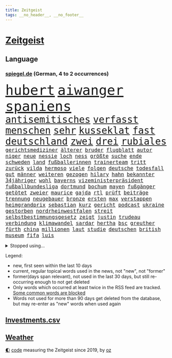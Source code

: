 ```yaml
---
title: Zeitgeist
tags: __no_header__, __no_footer__
---
```


# [Zeitgeist](https://oliz.io/zeitgeist/)

## Language

<h3><a href="https://www.spiegel.de" target="_blank">spiegel.de</a> (German, 4 to 2 occurrences)</h3>
<p style="font-family:monospace">
<span style="font-size:32pt"><a href="news_links.html#hubert" class="current">hubert</a></span>
<span style="font-size:32pt"><a href="news_links.html#aiwanger" class="current">aiwanger</a></span>
<span style="font-size:32pt"><a href="news_links.html#spaniens" class="current">spaniens</a></span>
<br>
<span style="font-size:22pt"><a href="news_links.html#antisemitisches" class="new">antisemitisches</a></span>
<span style="font-size:22pt"><a href="news_links.html#verfasst" class="new">verfasst</a></span>
<span style="font-size:22pt"><a href="news_links.html#menschen" class="current">menschen</a></span>
<span style="font-size:22pt"><a href="news_links.html#sehr" class="current">sehr</a></span>
<span style="font-size:22pt"><a href="news_links.html#kusseklat" class="new">kusseklat</a></span>
<span style="font-size:22pt"><a href="news_links.html#fast" class="current">fast</a></span>
<span style="font-size:22pt"><a href="news_links.html#deutschland" class="current">deutschland</a></span>
<span style="font-size:22pt"><a href="news_links.html#zwei" class="current">zwei</a></span>
<span style="font-size:22pt"><a href="news_links.html#drei" class="current">drei</a></span>
<span style="font-size:22pt"><a href="news_links.html#rubiales" class="new">rubiales</a></span>
<br>
<span style="font-size:12pt"><a href="news_links.html#gerichtsmediziner" class="current">gerichtsmediziner</a></span>
<span style="font-size:12pt"><a href="news_links.html#älterer" class="current">älterer</a></span>
<span style="font-size:12pt"><a href="news_links.html#bruder" class="current">bruder</a></span>
<span style="font-size:12pt"><a href="news_links.html#flugblatt" class="new">flugblatt</a></span>
<span style="font-size:12pt"><a href="news_links.html#autor" class="current">autor</a></span>
<span style="font-size:12pt"><a href="news_links.html#niger" class="current">niger</a></span>
<span style="font-size:12pt"><a href="news_links.html#neue" class="current">neue</a></span>
<span style="font-size:12pt"><a href="news_links.html#nessie" class="current">nessie</a></span>
<span style="font-size:12pt"><a href="news_links.html#loch" class="current">loch</a></span>
<span style="font-size:12pt"><a href="news_links.html#ness" class="current">ness</a></span>
<span style="font-size:12pt"><a href="news_links.html#größte" class="current">größte</a></span>
<span style="font-size:12pt"><a href="news_links.html#suche" class="current">suche</a></span>
<span style="font-size:12pt"><a href="news_links.html#ende" class="current">ende</a></span>
<span style="font-size:12pt"><a href="news_links.html#schweden" class="current">schweden</a></span>
<span style="font-size:12pt"><a href="news_links.html#land" class="current">land</a></span>
<span style="font-size:12pt"><a href="news_links.html#fußballerinnen" class="current">fußballerinnen</a></span>
<span style="font-size:12pt"><a href="news_links.html#trainerteam" class="new">trainerteam</a></span>
<span style="font-size:12pt"><a href="news_links.html#tritt" class="current">tritt</a></span>
<span style="font-size:12pt"><a href="news_links.html#zurück" class="current">zurück</a></span>
<span style="font-size:12pt"><a href="news_links.html#vilda" class="new">vilda</a></span>
<span style="font-size:12pt"><a href="news_links.html#hermoso" class="new">hermoso</a></span>
<span style="font-size:12pt"><a href="news_links.html#viele" class="current">viele</a></span>
<span style="font-size:12pt"><a href="news_links.html#folgen" class="current">folgen</a></span>
<span style="font-size:12pt"><a href="news_links.html#deutsche" class="current">deutsche</a></span>
<span style="font-size:12pt"><a href="news_links.html#todesfall" class="current">todesfall</a></span>
<span style="font-size:12pt"><a href="news_links.html#gut" class="current">gut</a></span>
<span style="font-size:12pt"><a href="news_links.html#männer" class="current">männer</a></span>
<span style="font-size:12pt"><a href="news_links.html#weiteren" class="current">weiteren</a></span>
<span style="font-size:12pt"><a href="news_links.html#gezogen" class="current">gezogen</a></span>
<span style="font-size:12pt"><a href="news_links.html#hilary" class="new">hilary</a></span>
<span style="font-size:12pt"><a href="news_links.html#hahn" class="current">hahn</a></span>
<span style="font-size:12pt"><a href="news_links.html#bekannter" class="current">bekannter</a></span>
<span style="font-size:12pt"><a href="news_links.html#34jähriger" class="current">34jähriger</a></span>
<span style="font-size:12pt"><a href="news_links.html#wohl" class="current">wohl</a></span>
<span style="font-size:12pt"><a href="news_links.html#bayerns" class="current">bayerns</a></span>
<span style="font-size:12pt"><a href="news_links.html#vizeministerpräsident" class="new">vizeministerpräsident</a></span>
<span style="font-size:12pt"><a href="news_links.html#fußballbundesliga" class="current">fußballbundesliga</a></span>
<span style="font-size:12pt"><a href="news_links.html#dortmund" class="current">dortmund</a></span>
<span style="font-size:12pt"><a href="news_links.html#bochum" class="current">bochum</a></span>
<span style="font-size:12pt"><a href="news_links.html#mayen" class="new">mayen</a></span>
<span style="font-size:12pt"><a href="news_links.html#fußgänger" class="current">fußgänger</a></span>
<span style="font-size:12pt"><a href="news_links.html#getötet" class="current">getötet</a></span>
<span style="font-size:12pt"><a href="news_links.html#zweier" class="current">zweier</a></span>
<span style="font-size:12pt"><a href="news_links.html#maurice" class="current">maurice</a></span>
<span style="font-size:12pt"><a href="news_links.html#gajda" class="new">gajda</a></span>
<span style="font-size:12pt"><a href="news_links.html#rtl" class="new">rtl</a></span>
<span style="font-size:12pt"><a href="news_links.html#prüft" class="current">prüft</a></span>
<span style="font-size:12pt"><a href="news_links.html#beiträge" class="current">beiträge</a></span>
<span style="font-size:12pt"><a href="news_links.html#trennung" class="current">trennung</a></span>
<span style="font-size:12pt"><a href="news_links.html#neugebauer" class="current">neugebauer</a></span>
<span style="font-size:12pt"><a href="news_links.html#bronze" class="current">bronze</a></span>
<span style="font-size:12pt"><a href="news_links.html#ersten" class="current">ersten</a></span>
<span style="font-size:12pt"><a href="news_links.html#max" class="current">max</a></span>
<span style="font-size:12pt"><a href="news_links.html#verstappen" class="current">verstappen</a></span>
<span style="font-size:12pt"><a href="news_links.html#heimgrandprix" class="new">heimgrandprix</a></span>
<span style="font-size:12pt"><a href="news_links.html#sebastian" class="current">sebastian</a></span>
<span style="font-size:12pt"><a href="news_links.html#kurz" class="current">kurz</a></span>
<span style="font-size:12pt"><a href="news_links.html#gericht" class="current">gericht</a></span>
<span style="font-size:12pt"><a href="news_links.html#podcast" class="current">podcast</a></span>
<span style="font-size:12pt"><a href="news_links.html#ukraine" class="current">ukraine</a></span>
<span style="font-size:12pt"><a href="news_links.html#gestorben" class="current">gestorben</a></span>
<span style="font-size:12pt"><a href="news_links.html#nordrheinwestfalen" class="current">nordrheinwestfalen</a></span>
<span style="font-size:12pt"><a href="news_links.html#streit" class="current">streit</a></span>
<span style="font-size:12pt"><a href="news_links.html#selbstbestimmungsgesetz" class="current">selbstbestimmungsgesetz</a></span>
<span style="font-size:12pt"><a href="news_links.html#zeigt" class="current">zeigt</a></span>
<span style="font-size:12pt"><a href="news_links.html#justin" class="current">justin</a></span>
<span style="font-size:12pt"><a href="news_links.html#trudeau" class="current">trudeau</a></span>
<span style="font-size:12pt"><a href="news_links.html#verbindung" class="current">verbindung</a></span>
<span style="font-size:12pt"><a href="news_links.html#klimawandel" class="current">klimawandel</a></span>
<span style="font-size:12pt"><a href="news_links.html#sardar" class="new">sardar</a></span>
<span style="font-size:12pt"><a href="news_links.html#hertha" class="current">hertha</a></span>
<span style="font-size:12pt"><a href="news_links.html#bsc" class="current">bsc</a></span>
<span style="font-size:12pt"><a href="news_links.html#greuther" class="current">greuther</a></span>
<span style="font-size:12pt"><a href="news_links.html#fürth" class="current">fürth</a></span>
<span style="font-size:12pt"><a href="news_links.html#china" class="current">china</a></span>
<span style="font-size:12pt"><a href="news_links.html#millionen" class="current">millionen</a></span>
<span style="font-size:12pt"><a href="news_links.html#laut" class="current">laut</a></span>
<span style="font-size:12pt"><a href="news_links.html#studie" class="current">studie</a></span>
<span style="font-size:12pt"><a href="news_links.html#deutschen" class="current">deutschen</a></span>
<span style="font-size:12pt"><a href="news_links.html#british" class="new">british</a></span>
<span style="font-size:12pt"><a href="news_links.html#museum" class="current">museum</a></span>
<span style="font-size:12pt"><a href="news_links.html#fifa" class="current">fifa</a></span>
<span style="font-size:12pt"><a href="news_links.html#luis" class="current">luis</a></span>
</p>
<details>
<summary>Stopped using...</summary>
<p class="former" style="font-size:12pt">
kämpfte(1039) atmosphäre(1038) diskutiert(1037) londoner(1037) tötete(1037) versorgt(1037) 35(1036) führerschein(1036) kritische(1036) weltkrieg(1036) überall(1036) briten(1035) erfahrung(1035) historiker(1035) löhne(1035) paul(1035) rote(1035) ursula(1035) april(1034) bmw(1034) schatten(1034) teilte(1034) alkohol(1033) berufung(1033) beschimpft(1033) drehen(1033) hervor(1033) mitunter(1033) prüfung(1033) umwelt(1033) überwinden(1033) beachten(1032) beschluss(1032) erdoğan(1032) geholfen(1032) schlag(1032) spanier(1032) album(1031) aufgefordert(1031) coronakrise(1031) einzelne(1031) kollaps(1031) rasant(1031) wirtschaftsminister(1031) amnesty(1030) ard(1030) einwohner(1030) flüge(1030) gründer(1030) heftig(1030) humanitäre(1030) schwangerschaft(1030) sicherheitskräfte(1030) sprecher(1030) steuer(1030) altes(1029) bull(1029) dachte(1029) hieß(1029) investoren(1029) kliniken(1029) leyen(1029) recep(1029) red(1029) tayyip(1029) umstritten(1029) verurteilte(1029) abstimmen(1028) bestellt(1028) diesel(1028) erteilt(1028) möglichst(1028) verschieben(1028) bundesländer(1027) deutlichen(1027) fließt(1027) freiburg(1027) streitkräfte(1027) taylor(1027) verbreiten(1027) wofür(1027) csu(1026) themen(1026) trainieren(1026) vermutet(1026) aufgegeben(1025) debatten(1025) ersetzen(1025) künftige(1025) mediziner(1025) passen(1025) tut(1025) e(1024) entscheidend(1024) getrennt(1024) abgebrochen(1023) belgien(1023) berät(1023) abgehört(1022) beschwerden(1022) kaputt(1022) widerspruch(1022) kleines(1021) zeichen(1021) heil(1020) hubertus(1020) fragt(1019) motiv(1019) triumph(1019) matthias(1018) störung(1018) tatverdächtigen(1018) porsche(1016) tragödie(1016) brite(1015) hielten(1015) mercedes(1015) pünktlich(1015) richard(1015) sitzung(1014) haushalte(1013) drittel(1012) kommende(1012) handel(1011) wunder(1011) äußerte(1009) regelung(1008) samstagmorgen(1008) vorgegangen(1008) pfund(1007) einbruch(1006) steffen(1006) papier(1005) entschuldigung(1004) bundesverfassungsgericht(999) ministerien(999) schock(996) staatlichen(990) afrikas(988) georg(988) annäherung(984) johannes(982) missbrauchs(981) ära(977) sammeln(974) zusätzliche(970) marine(969) cdu/csu(966) coronaimpfung(957) leiter(949) diagnose(924) langjährige(921) lehrerin(912) anfeindungen(901) zusammenbruch(892) demnächst(888) strebt(876) lahm(865) long(858) unis(849) gewalttat(847) 250(843) besonderes(815) tennisstar(804) schwäche(784) adac(776) sichtbar(744) gremium(735) konzerns(733) jahrzehnt(720) erhofft(716) zurückziehen(715) energiepreise(708) angestellten(703) harris(698) eindeutig(697) illegaler(697) universität(696) preiserhöhungen(694) 73(691) nfl(677) vorfeld(677) älteste(673) rauswurf(665) siebten(663) station(663) bettina(661) spürbar(655) weißer(652) gewachsen(650) roth(644) verteidiger(643) euländer(642) betrüger(641) stadtteil(633) vorgesehen(633) kürzer(627) pech(620) schienen(620) gesteckt(619) zustande(618) historischer(614) diskussionen(610) angekündigte(605) öffentlichrechtlichen(603) papa(598) pink(597) oligarchen(595) bat(583) genehmigt(581) inhalte(575) teppich(567) spielern(563) pekings(556) vergleichsweise(552) bürgerkrieg(550) fremd(549) fehlverhalten(546) runter(541) dreharbeiten(530) geplanter(529) indischen(528) vereinigung(528) fluss(526) stabil(522) bomben(519) schneiden(519) unmittelbar(519) austausch(517) nukleare(511) 34(510) töchter(508) söhne(505) zugegeben(499) günstiger(498) patrick(498) günstige(493) bezeichnen(489) ausstieg(480) packenden(476) schwarzes(475) weichen(475) anschuldigungen(474) schwerverletzte(474) diplomat(471) regieren(465) versöhnung(458) trocken(452) unterlagen(447) dinner(445) prinzessin(443) zunahme(442) sinne(441) konkurrenten(433) tierschützer(427) umwelthilfe(427) bedarf(426) irgendwann(424) tvinterview(423) künstlichen(422) gegenzug(421) inmitten(418) gelöscht(416) neuseelands(414) thüringens(414) gleichberechtigung(412) standards(410) quiz(409) risiken(408) geste(402) tägliches(401) einleiten(395) kontroversen(393) usrepublikaner(388) dach(384) fpö(381) ältesten(381) aussteigen(375) aufbau(373) subventionen(373) island(371) nachhaltigkeit(370) diana(365) bildband(363) vereinbarten(361) disney(358) grab(357) spitzen(357) allgemeinwissen(352) politischgesellschaftlichen(352) themengebieten(352) tobias(352) 63(351) schickte(344) anfangs(341) rätseln(340) verstöße(340) bundesbank(338) missverständnis(338) erzielte(337) verbündeter(330) freigegeben(329) kontroverse(326) lebron(325) gewaltsam(323) salihamidžić(322) finanzministerium(319) bestimmen(317) rückblick(316) spiels(316) legendär(315) vereine(314) astronauten(313) scheinbar(313) vereinbarung(312) verstorbene(311) vergnügen(310) methoden(306) erzeugerpreise(303) datenanalyse(300) vizepräsidentin(300) autohersteller(293) zucker(290) westküste(284) songs(282) prangert(280) beworfen(277) erreichbar(276) steuert(276) apples(274) gestohlenen(274) zulassen(274) unerlaubt(267) feuerte(266) metall(265) one(264) transportiert(264) aufgebaut(261) koreanischen(261) überragt(261) wirtschaftliche(260) süß(259) verbindungen(259) pop(258) wachsenden(257) bestellen(253) frische(253) 14jähriger(252) sound(252) benedikt(251) wegfallen(248) amtsgericht(247) überzeugen(247) 56(246) euphorie(245) angriffskrieges(244) bafin(242) gesetzliche(242) marcel(242) gestalten(241) 64(240) nachschub(240) reformieren(239) darm(237) kleinsten(237) kostenlos(237) escooter(235) größeren(234) parkplatz(233) erwähnt(232) trieb(232) kapital(231) jva(230) kulturkampf(229) wiener(229) eröffnen(228) hürde(227) regierungsbündnis(227) einkaufszentrum(226) udo(226) renommierte(224) bass(222) pionier(222) avatar(219) genehmigungen(218) salat(218) verkehrspolitik(218) googles(216) überflüssig(215) perspektive(214) viertagewoche(214) werten(214) thailands(213) verbote(213) umstrittener(211) ausstand(210) christdemokraten(210) hinkt(210) zufällig(210) mischt(208) regionalzug(208) verschärfte(208) meiste(207) halbinsel(206) unbezahlbar(206) jp(205) oldtimer(205) botschafterin(202) komplizierten(202) temperatur(202) wasserstoff(202) 69(201) befasst(201) eiltempo(201) behördenangaben(200) klagte(200) meditation(200) jason(196) inseln(194) event(193) startups(193) abnehmen(191) aufgearbeitet(189) büßen(189) schritten(188) verwenden(188) annehmen(186) bienen(186) gleiche(186) steigert(186) vorzubereiten(186) aufbauen(185) bergab(185) pflegen(185) aufbruch(183) läufer(182) media(182) vernetzt(181) gegenstand(180) gesetzlichen(180) kennzeichnung(180) bewertet(179) kläger(178) achtsamkeit(177) azubis(177) überprüfung(177) auszeit(176) bauarbeiten(176) beantwortet(175) partnern(175) thorsten(175) hasan(174) ministerpräsidenten(174) vorwurfs(174) 2007(173) brokstedt(173) dienen(173) köpfe(173) ibrahim(172) wagnersöldnern(171) fett(170) toll(170) bergung(169) politikwissenschaftler(169) bürogebäude(167) delikte(167) kontrollierten(166) menschliche(166) wölfe(166) mangelhafter(165) trier(165) lieferte(164) moskauer(164) willkür(164) petersen(163) 1998(162) amtskollege(162) etappensieg(162) ausgewiesen(161) diesjährigen(160) 15jähriger(158) bewertung(158) chemikalien(157) posse(157) wallace(157) abschiebung(156) felder(156) hundekot(156) buchstaben(155) ernsten(154) gestreikt(154) verlegen(154) berlinmitte(153) kehren(153) standing(153) fristen(152) territorium(151) z(151) zoos(151) passend(150) stammende(150) wochenbeginn(149) zwist(149) atomwaffen(148) bestände(148) dominieren(147) elite(147) laune(147) einschränken(146) scheibe(146) stahl(146) worklifebalance(146) begeben(144) handelte(144) alison(143) festland(143) königsetappe(143) kardashian(142) gesunde(141) zerbrechen(141) optionen(140) raumfahrtagentur(140) pis(139) vermissen(139) christlichen(138) f(138) menschenrechtsorganisation(138) griechische(137) parlamentswahlen(135) schieben(135) umsetzen(135) aufwendige(134) bezieht(134) passant(134) pogačar(134) spuckt(134) tadej(134) 900(133) goldschatz(133) jahrelanger(133) smart(133) trophäe(133) vereinte(133) aktueller(132) dna(132) hauptrolle(132) bestehende(131) erschaffen(131) erzbischof(131) jpmorgan(131) schnellere(131) 800000(130) emotionen(130) entwickelte(130) parlamentarische(130) angelegenheit(129) eingeklemmt(128) portal(128) rohstoff(128) erdöl(127) mercedesbenz(127) niederländischer(127) sackgasse(127) astronomie(126) challenges(126) honduras(126) höhenflug(126) begeisterung(125) geflüchtet(125) säen(125) hakenkreuze(124) marseille(124) prosieben(124) exparteichef(123) jr(123) riskieren(123) gespalten(122) großvater(122) torjägerin(122) behindern(121) twitters(120) bundestags(119) deutlicher(118) lebensgefährliche(118) nils(118) zermürben(118) abgewendet(117) feierlichkeiten(117) getrennte(116) lebenden(116) funkstille(115) heißem(114) umsetzbar(114) prämien(113) fahrerlaubnis(112) inneren(112) keeper(112) statistikern(112) abzuschaffen(111) beweis(111) keinerlei(111) kleinflugzeug(111) filmte(110) stadtplaner(110) verlesen(110) bundesweite(109) lina(109) senden(107) einsturz(106) gärten(106) nbastar(106) bestellte(105) landgerichts(105) hannah(104) reue(104) sonnenschutz(104) norbert(103) sprengmeister(103) erstem(102) votum(102) reisepass(101) analyst(100) gefangenenaustausch(100) bürgerkriegs(99) toben(99) auffällig(98) justizministerium(98) aufgerollt(97) gedeckt(97) insolvenzen(97) raketenstart(97) schamlos(97) vergeltung(97) 1943(96) alain(96) dnatest(96) 97(95) erdbeeren(95) jahresziele(95) karamursa(95) a5(94) bauwerk(94) läuferin(94) reynolds(94) straßenverkehr(94) früchte(93) rad(93) christie(92) kiunternehmen(92) strikt(92) substanzen(92) dfbauswahl(91) esoterischen(91) koffern(91) traurige(91) vorsorglich(91) abgeschlossene(90) coronahilfen(90) drohkulisse(90) girl(90) hungrig(90) innovation(90) mischen(90) selbstbewussten(90) sony(90) tarnung(90) trainings(90) tvansprache(90) uboot(90) auswirken(89) löwe(89) meistverkauften(89) romantische(89) zelebrieren(89) branchenverband(88) meilenstein(88) mühe(88) sowjetzeit(88) formuliert(87) kündigten(87) lee(87) schufascore(87) accessoire(86) bestandteil(86) bestzeit(86) radikalisierung(86) vorletzten(86) anschaut(85) bandenmitglieder(85) chase(85) ding(85) eingeliefert(85) eingewechselt(85) elektroroller(85) pérez(85) sergio(85) disput(84) festtag(84) gänswein(84) jill(84) morde(84) privatsekretär(84) that(84) vorgenommen(84) xvi(84) bereitwillig(83) iaea(83) islamistischer(83) kinofilm(83) prozesstag(83) zehntel(83) zoll(83) call(82) duty(82) etablierten(82) feministinnen(82) fold(82) herzustellen(82) manifestieren(82) monster(82) passendes(82) skeptiker(82) wahrnehmen(82) 83(81) ada(81) eliten(81) falschparker(81) heilige(81) market(81) meistgesuchten(81) nebenan(81) peters(81) schleswigholsteinischen(81) tegernsee(81) ausrücken(80) dämpfer(80) germain(80) großvaters(80) hamm(80) heimtückischen(80) mägen(80) rekordsumme(80) spohr(80) vierjähriger(80) waldbrandgebieten(80) australierin(79) bronny(79) endes(79) externe(79) fahrradfahrer(79) innen(79) nordatlantik(79) saint(79) judith(78) landtagswahlkampf(78) menschengruppe(78) parteiübergreifend(78) scheinheilige(78) vermieten(78) wählern(78) zurückfallen(78) 21jährigen(77) landesarbeitsgericht(77) naturschutz(77) sabotageverdacht(77) scharfer(77) vollkommen(77) zurücktreten(77) coachings(76) feministin(76) genehmigen(76) packendes(76) polnisches(75) stürze(75) tragik(75) blindgänger(74) flirt(74) 70jährige(73) abgelichtet(73) arbeitsministerium(73) einzigartige(73) frankfurts(73) gesellschaftlichen(73) militäranalyst(73) strömten(73) zeitfahren(73) absperrband(72) absurd(72) bombardiert(72) kennzeichen(72) mls(72) traditionen(72) befragt(71) bundeshaushalt(71) einwanderung(71) gerichtsverhandlung(71) gestritten(71) kopenhagen(71) migrationsdebatte(71) run(71) verschmutzung(71) vogel(71) auslaufen(70) fluggeräte(70) getreideabkommens(70) heilen(70) heinzchristian(70) anfrage(69) chaotischen(69) däne(69) gründerin(69) schütten(69) thyssenkrupp(69) umfassender(69) zirkulation(69) zusammenarbeiten(69) absichtlichen(68) akteure(68) alben(68) aufheben(68) befassen(68) bekennt(68) bewundert(68) bildschirme(68) entgehen(68) epstein(68) höchstens(68) jones(68) kalter(68) marktanteil(68) mitregieren(68) laute(67) menschlicher(67) ovations(67) südeuropa(67) vielfachen(67) besiegelt(66) kyriakos(66) mitsotakis(66) sonderbeauftragten(66) swift(66) umweltverschmutzung(66) frederik(65) gerichtssaal(65) gesang(65) lifestyle(65) umgebaut(65) weltmacht(65) abzuwenden(64) mangelnder(64) sechzigerjahren(64) verweigerung(64) à(64) activision(63) blizzard(63) kissinger(63) leeds(63) wahlwiederholung(63) beckenbauer(62) einzusetzen(62) gerücht(62) imageschaden(62) menschenrechten(62) politologe(62) risikofaktoren(62) unterlaufen(62) vorletzte(62) wahrscheinlicher(62) allgegenwärtig(61) familienvater(61) gelte(61) richtlinie(61) staatsanwälte(61) streaming(61) strengen(61) achtet(60) herkunft(60) interessenkonflikten(60) plön(60) reagan(60) ronald(60) saudische(60) drastische(59) krimbrücke(59) spargelernte(59) südlich(59) verpackungsmüll(59) zugänglichen(59) exkollegen(58) getreidedeal(58) graham(58) schröders(58) beobachtern(57) grenzübertritt(57) unausgegoren(57) versäumt(57) auftaktsieg(56) definiert(56) hakte(56) mysteriöse(56) narben(56) sensationellen(56) dürr(55) gesamtsieg(55) homosexualität(55) tonaufnahme(55) coolness(54) eignung(54) erfundene(54) gekracht(54) schießerei(54) sozialhilfeempfänger(54) tennisolympiasieger(54) jedermann(53) tinderschwindler(53) bestimmtes(52) brilliert(52) ghazi(52) inferno(52) rampenlicht(52) schwamm(52) aufgetreten(51) einbringen(51) hausfrauen(51) atombombe(50) kette(50) privater(50) rabattschlacht(50) unionsfraktionsmanager(50) 78(49) computerbrille(49) modellen(49) munitionsproduktion(49) preist(49) schwan(49) spotten(49) abgeschoben(48) bezog(48) dächern(48) erklimmen(48) milchstraße(48) tribüne(48) zwanzig(48) 2013(47) missstände(47) rechtsruck(47) sanieren(47) trauriges(47) unmögliche(47) überprüft(47) coronaapp(46) dfbpokalfinale(46) farke(46) fernwärme(46) kapazität(46) konzerten(46) papstes(46) überresten(46) 000(45) algorithmus(45) cdukommunalpolitiker(45) freizügigkeit(45) geringerer(45) hüften(45) jelena(45) kolumbianische(45) schwerin(45) thunberg(45) fünfmal(44) kantine(44) rechtsradikalen(44) romane(44) wettkämpfe(44) cessna(43) luxemburg(43) abkühlen(42) ankündigungen(42) bewusstlosen(42) drückt(42) fachen(42) geheimdokumenten(42) geht’s(42) klimaexperte(42) sicherheitsmann(42) totschlag(42) verwaltungsrat(42) anrichten(41) plagt(41) tunis(41) ultrarechte(41) versicherer(41) vertraut(41) vox(41) wirecard(41) abgaswerten(40) lagern(40) pauschalreisen(40) 46jähriger(39) abends(39) beyoncé(39) korallen(39) realen(39) schnappt(39) zugspitze(39) abhang(38) bundeswirtschaftsministerium(38) massiver(38) puzzle(38) reparatur(38) speziellen(38) unters(38) geeignet(37) toskana(37) unterhalb(37) 16jährigen(36) gino(36) landwirten(36) mäder(36) parteiführung(36) turnierstart(36) überfüllte(36) geschlossene(35) schott(35) wahlbeteiligung(35) exprofi(34) flüchtlingsboot(34) geparkte(34) kaczyński(34) pischef(34) polarisieren(34) populistischer(34) sabotieren(34) schlichten(34) senna(34) vielfalt(34) enger(33) juliwoche(33) munitionsdepot(33) flüchtlingskatastrophe(32) nationaltorhüter(32) now(31) smartwatches(31) sommerloch(31) speak(31) weizen(31) artgenossen(30) aufgebracht(30) berauscht(30) cduchefs(30) ernährungsminister(30) fernsehwerbung(30) huldigt(30) o2(30) salzhaltige(30) trikots(30) viertelmillion(30) waldimir(30) wassertropfen(30) abgerufen(29) hangar(29) natopartner(29) preisanstieg(29) unkonventionelle(29) fotografin(28) leitzinserhöhungen(28) polarisierung(28) saßen(28) sicherheitsdebatte(28) allgemeine(27) beschränkungen(27) brennendes(27) bundestagswahl(27) elton(27) jane(27) sauer(27) seitenhieb(27) versenkt(27) mietvertrag(26) pandora(26) urin(26) urlaubsinsel(26) wertet(26) achterbahn(25) emre(25) freibädern(25) indirekt(25) lokal(25) marsch(25) nationalsozialismus(25) playstation(25) sanktionsliste(25) senderverbund(25) vorort(25) brandenburgs(24) freizeit(24) inselgruppe(24) kellner(24) peloton(24) spione(24) armbinde(23) ataman(23) ausziehen(23) bagdad(23) blue(23) ferda(23) ferngesteuerte(23) frankreichrundfahrt(23) handgelenk(23) krumbiegel(23) leuchtet(23) planschen(23) schlüsselfigur(23) schätzte(23) supermärkte(23) vorjahre(23) widmet(23) beeinträchtigen(22) bunte(22) diskriminierung(22) exweltmeister(22) flüchtlingskrise(22) psychologische(22) brexithardliner(21) eigenlob(21) farage(21) klassement(21) korans(21) mäßig(21) nigel(21) topfahrer(21) verbrennung(21) vermittelt(21) wagnerrevolte(21) liebesbetrüger(20) lächerlich(20) wagnermeuterei(20) annektierten(19) antidiskriminierungsbeauftragte(19) busse(19) lovebinde(19) relativiert(19) übereinstimmenden(19) csuabgeordnete(18) geil(18) kahl(18) konter(18) lagen(18) porträt(18) toursieger(18) verkehrswende(18) angespült(17) gigantischem(17) kriegsende(17) mehrheiten(17) glamour(16) inoffizielle(16) juristin(16) neukunden(16) nördlich(16) polnischer(16) rüstungsexporte(16) tagessieg(16) zunutze(16) angefangen(15) berufliche(15) fahrgast(15) gleichheit(15) jasper(15) kirchen(15) philipsen(15) streumunition(15) warmen(15) weltfußballer(15) entlaufene(14) gerichtsverfahren(14) geschändet(14) jubelte(14) knesset(14) lando(14) mclarens(14) threads(14) twitterkonkurrent(14) verstappens(14) weltbild(14) crewmitglieder(13) häuslicher(13) hüther(13) maroden(13) usmarine(13) verwahrt(13) weltregionen(13) weltrekorde(13) edwin(12) hintermänner(12) hirnblutung(12) rattenfänger(12) sar(12) sicherheitsexperte(12) sofortige(12) torwartlegende(12) wesentliche(12) wirtschaftsweisen(12) archäologie(11) perfekter(11) spezialgerät(11)
</p>
</details>
<p>Legend:
<ul>
<li><span class="new">new</span>, first seen within the last 10 days</li>
<li><span class="current">current</span>, regular topical words used in the news, not "new", not "former"</li>
<li><span class="former">former(days span relevant)</span>, not used in the last 30 days, but still re-occurring enough to not get deleted</li>
<li>Only words which occurred at least twice in the RSS feed are tracked. <a href="language/filters.py">Some common words are blocked</a></li>
<li>Words not used for more than 90 days get deleted from the database, but may re-enter as "new" words when used again</li>
</ul>
</p>

## [Investments](investments.html)[.csv](investments.csv)

## [Weather](weather.html)

<footer>
<a href="javascript:toggleTheme()" class="nav">🌓</a>
<a href="https://github.com/ooz/zeitgeist">code</a> measuring the Zeitgeist since 2019, by <a href="https://oliz.io">oz</a>
</footer>
